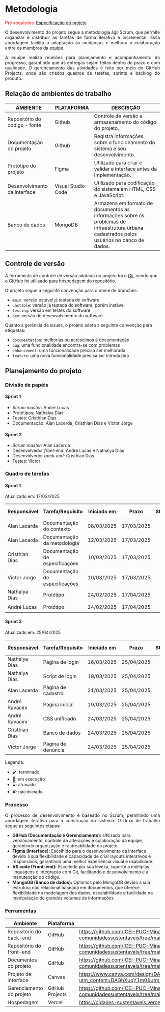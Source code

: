 
# Metodologia

<span style="color:red">Pré-requisitos: <a href="02-Especificacao.md"> Especificação do projeto</a></span>

<p align="justify">O desenvolvimento do projeto segue a metodologia ágil Scrum, que permite organizar e distribuir as tarefas de forma iterativa e incremental. Essa abordagem facilita a adaptação às mudanças e melhora a colaboração entre os membros da equipe.</p>
<p align="justify">A equipe realiza reuniões para planejamento e acompanhamento do progresso, garantindo que as entregas sejam feitas dentro do prazo e com qualidade. O gerenciamento das atividades é feito por meio do GitHub Projects, onde são criados quadros de tarefas, sprints e backlog do produto.</p>

## Relação de ambientes de trabalho

|AMBIENTE | PLATAFORMA | DESCRIÇÃO                 |
|--------------------|------------------------------------|----------------------------------------|
|Repositório do código - fonte | Github         |Controle de versão e armazenamento do código do projeto.              |
|Documentação do projeto     | Github               | Registra informações sobre o funcionamento do sistema e seu desenvolvimento. |
|Protótipo do projeto      | Figma            | Utilizado para criar e validar a interface antes da implementação. |
|Desenvolvimento da interface      | Visual Studio Code                | Utilizado para codificação do sistema em HTML, CSS e JavaScript. |
|Banco de dados       | MongoDB              |Armazena em formato de documentos as informações sobre os problemas de infraestrutura urbana cadastrados pelos usuários no banco de dados.|


## Controle de versão

A ferramenta de controle de versão adotada no projeto foi o [Git](https://git-scm.com/), sendo que o [GitHub](https://github.com) foi utilizado para hospedagem do repositório.

O projeto segue a seguinte convenção para o nome de branches:

- `main`: versão estável já testada do software
- `unstable`: versão já testada do software, porém instável
- `testing`: versão em testes do software
- `dev`: versão de desenvolvimento do software

Quanto à gerência de issues, o projeto adota a seguinte convenção para etiquetas:

- `documentation`: melhorias ou acréscimos à documentação
- `bug`: uma funcionalidade encontra-se com problemas
- `enhancement`: uma funcionalidade precisa ser melhorada
- `feature`: uma nova funcionalidade precisa ser introduzida

## Planejamento do projeto

###  Divisão de papéis

#### Sprint 1
- _Scrum master_: André Lucas
- Protótipos: Nathalya Dias
- Testes: Cristhian Dias
- Documentação: Alan Lacerda, Cristhian Dias e Victor Jorge

#### Sprint 2
- _Scrum master_: Alan Lacerda
- Desenvolvedor _front-end_: André Lucas e Nathalya Dias
- Desenvolvedor _back-end_: Cristhian Dias
- Testes: Victor

###  Quadro de tarefas

#### Sprint 1

Atualizado em: 17/03/2025

| Responsável   | Tarefa/Requisito | Iniciado em    | Prazo      | Status | Terminado em    |
| :----         |    :----         |      :----:    | :----:     | :----: | :----:          |
| Alan Lacerda       | Documentação do contexto | 08/03/2025     | 17/03/2025 | ✔️    | 11/03/2025      |
| Alan Lacerda       | Documentação da metodologia | 12/03/2025     | 17/03/2025 | ✔️    | 16/03/2025      | 
| Cristhian Dias        | Documentação de especificações  | 10/03/2025     | 17/03/2025 | ✔️     |         17/03/2025        |
| Victor Jorge       | Documentação de especificações  |    10/03/2025        | 17/03/2025 | ✔️    |     17/03/2025  |
| Nathalya Dias      | Protótipo  |    24/02/2025        | 17/04/2025 | ✔️    |  24/02/2025     |
| André Lucas        | Protótipo   | 24/02/2025     | 17/04/2025 | ✔️    |    24/02/2025           | 

#### Sprint 2

Atualizado em: 25/04/2025

| Responsável   | Tarefa/Requisito  | Iniciado em    | Prazo      | Status | Terminado em |
| :----         |    :----          |      :----:    | :----:     | :----: | :----:       |
| Nathalya Dias | Página de login   | 16/03/2025     | 25/04/2025 |   ✔️  | 07/04/2025    |
| Nathalya Dias | Script de login   |  19/03/2025    | 25/04/2025 |  ✔️   |  07/04/2025   |
| Alan Lacerda  | Página de cadastro|  21/03/2025    | 25/04/2025 |  ✔️   |  13/04/2025   |
| André Ravacini| Página inicial    | 19/03/2025     | 25/04/2025 | ✔️    | 01/04/2024    |
| André Ravacini| CSS unificado     | 24/03/2025     | 25/04/2025 | ✔️    | 01/04/2025    |
| Cristhian Dias| Banco de dados    |  24/03/2025    | 25/04/2025 |  ✔️   |  20/04/2025   |
| Victor Jorge  | Página de denúncia|  24/03/2025    | 25/04/2025 |  ✔️   |  18/04/2025   |

Legenda:
- ✔️: terminado
- 📝: em execução
- ⌛: atrasado
- ❌: não iniciado

### Processo

<p align="justify">O processo de desenvolvimento é baseado no Scrum, permitindo uma abordagem iterativa para a construção do sistema. O fluxo de trabalho segue as seguintes etapas:</p>

 - **GitHub (Documentação e Gerenciamento):** Utilizado para versionamento, controle de alterações e colaboração da equipe, garantindo organização e rastreabilidade do projeto.
 - **Figma (Interface):** Escolhido para o desenvolvimento da interface devido à sua flexibilidade e capacidade de criar layouts interativos e responsivos, garantindo uma melhor experiência visual e usabilidade.
 - **VS code (Front-end):** Escolhido por sua leveza, suporte a múltiplas linguagens e integração com Git, facilitando o desenvolvimento e a manutenção do código.
 - **MongoDB (Banco de dados):** Optamos pelo MongoDB devido à sua estrutura não relacional baseada em documentos, que oferece flexibilidade na modelagem dos dados, escalabilidade e facilidade na manipulação de grandes volumes de informações.

### Ferramentas



| Ambiente                            | Plataforma                         | Link de acesso                         |
|-------------------------------------|------------------------------------|----------------------------------------|
| Repositório do back-end         | GitHub                             |https://github.com/ICEI-PUC-Minas-PBE-ADS-SI/2025-1-p3-tidai-cidades-comunidadessustentaveis/tree/main/src/back                          |
| Repositório do front-end            | GitHub                           | https://github.com/ICEI-PUC-Minas-PBE-ADS-SI/2025-1-p3-tidai-cidades-comunidadessustentaveis/tree/main/src/front                            |
| Documentos do projeto               | GitHub                             | https://github.com/ICEI-PUC-Minas-PBE-ADS-SI/2025-1-p3-tidai-cidades-comunidadessustentaveis/tree/mai                        |
| Projeto de interface                | Canvas                             | https://www.canva.com/design/DAGhXuqY1m0/k-_0P_ylrLWH7eWcf_YAxA/edit?utm_content=DAGhXuqY1m0&utm_campaign=designshare&utm_medium=link2&utm_source=sharebutton                            |
| Gerenciamento do projeto            | GitHub Projects                    | https://github.com/ICEI-PUC-Minas-PBE-ADS-SI/2025-1-p3-tidai-cidades-comunidadessustentaveis/tree/mai                         |
| Hospedagem                          | Vercel                           | https://cidades-sustentaveis.vercel.app                         |
 
